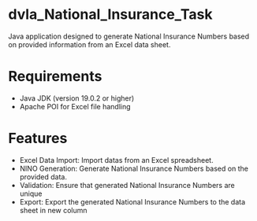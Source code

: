 # dvla_National_Insurance_Task
Java application designed to generate National Insurance Numbers based on provided information from an Excel data sheet. 

# Requirements
- Java JDK (version 19.0.2 or higher)
- Apache POI for Excel file handling

# Features
- Excel Data Import: Import datas from an Excel spreadsheet.
- NINO Generation: Generate National Insurance Numbers based on the provided data.
- Validation: Ensure that generated National Insurance Numbers are unique 
- Export: Export the generated National Insurance Numbers to the data sheet in new column 
